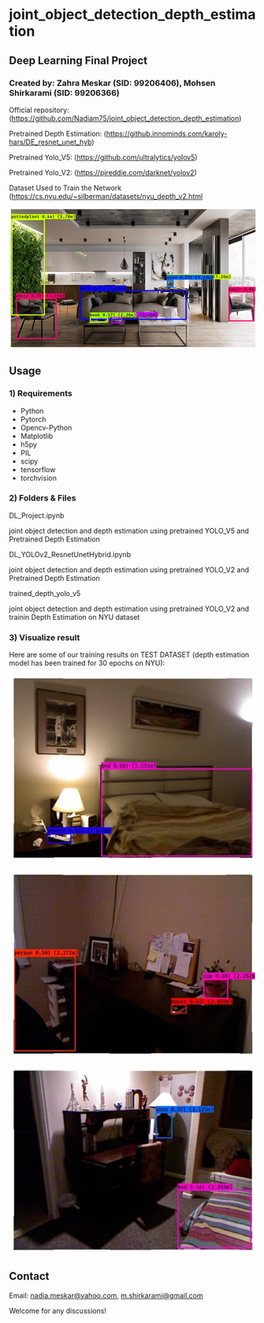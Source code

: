 # joint_object_detection_depth_estimation
## Deep Learning Final Project 
### Created by: Zahra Meskar (SID: 99206406), Mohsen Shirkarami (SID: 99206366)

Official repository:            (https://github.com/Nadiam75/joint_object_detection_depth_estimation)

Pretrained Depth Estimation:    (https://github.innominds.com/karoly-hars/DE_resnet_unet_hyb)

Pretrained Yolo_V5:             (https://github.com/ultralytics/yolov5)

Pretrained Yolo_V2:             (https://pjreddie.com/darknet/yolov2)

Dataset Used to Train the Network (https://cs.nyu.edu/~silberman/datasets/nyu_depth_v2.html


![model](pictures/indoor.png)

## Usage

### 1) Requirements

- Python
- Pytorch
- Opencv-Python
- Matplotlib
- h5py
- PIL
- scipy
- tensorflow
- torchvision



### 2) Folders & Files



  DL_Project.ipynb      
  
  joint object detection and depth estimation using pretrained YOLO_V5 and Pretrained Depth Estimation 
  
  DL_YOLOv2_ResnetUnetHybrid.ipynb     
  
  joint object detection and depth estimation using pretrained YOLO_V2  and Pretrained Depth Estimation
  
  trained_depth_yolo_v5        
  
  joint object detection and depth estimation using pretrained YOLO_V2  and trainin Depth Estimation on NYU dataset
  
  


### 3) Visualize result



Here are some of our training results on TEST DATASET (depth estimation model has been trained for 30 epochs on NYU):

<!-- // ![disp](pictures/indoor.png)
 -->

<!-- ![disp](pictures/1.jpg)

![disp](pictures/2.jpg)
 -->
![disp](pictures/3.jpg)

![disp](pictures/4.jpg)

![disp](pictures/5.jpg)




## Contact

Email: nadia.meskar@yahoo.com, m.shirkarami@gmail.com

Welcome for any discussions! 

